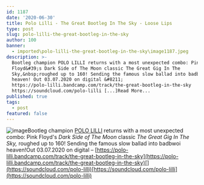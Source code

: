 ```yaml
---
id: 1187
date: '2020-06-30'
title: Polo Lilli - The Great Bootleg In The Sky - Loose Lips
type: post
slug: polo-lilli-the-great-bootleg-in-the-sky
author: 100
banner:
  - imported\polo-lilli-the-great-bootleg-in-the-sky\image1187.jpeg
description: >-
  Bootleg champion POLO LILLI returns with a most unexpected combo: Pink
  Floyd&#39;s Dark Side of The Moon classic The Great Gig In The
  Sky,&nbsp;roughed up to 160! Sending the famous slow ballad into badbwoi
  heaven! Out 03.07.2020 on digital &#8211;
  https://polo-lilli.bandcamp.com/track/the-great-bootleg-in-the-sky
  https://soundcloud.com/polo-lilli [...]Read More...
published: true
tags:
  - post
featured: false
---
```

![image](../imported\polo-lilli-the-great-bootleg-in-the-sky\image1187.jpeg)Bootleg champion [POLO LILLI](https://polo-lilli.bandcamp.com/) returns with a most unexpected combo: Pink Floyd's _Dark Side of The Moon_ classic _The Great Gig In The Sky,_ roughed up to 160! Sending the famous slow ballad into badbwoi heaven!Out 03.07.2020 on digital – [](https://polo-lilli.bandcamp.com/)[](https://polo-lilli.bandcamp.com/track/the-great-bootleg-in-the-sky)[https://polo-lilli.bandcamp.com/track/the-great-bootleg-in-the-sky](https://polo-lilli.bandcamp.com/track/the-great-bootleg-in-the-sky)[](https://soundcloud.com/polo-lilli)[https://soundcloud.com/polo-lilli](https://soundcloud.com/polo-lilli)